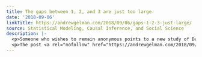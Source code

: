 ```yaml
---
title: The gaps between 1, 2, and 3 are just too large.
date: '2018-09-06'
linkTitle: https://andrewgelman.com/2018/09/06/gaps-1-2-3-just-large/
source: Statistical Modeling, Causal Inference, and Social Science
description: |-
  <p>Someone who wishes to remain anonymous points to a new study of David Yeager et al. on educational mindset interventions (link from Alex Tabarrok) and asks: On the blog we talk a lot about bad practice and what not to do. Might this be an example of how *to do* things? Or did they just [&#8230;]</p>
  <p>The post <a rel="nofollow" href="https://andrewgelman.com/2018/09/06/gaps-1-2-3-just-large/">The gaps between 1, 2, and 3 are just too large.</a> appeared first on <a rel="nofollow" href="https
---
```

